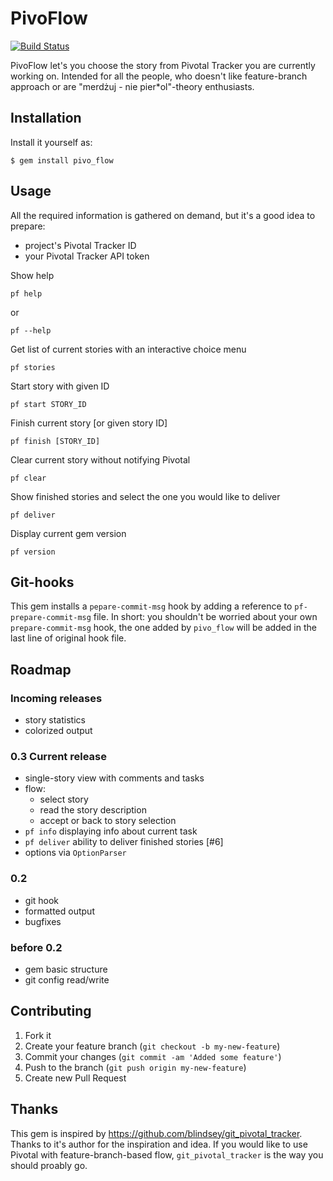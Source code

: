 # PivoFlow

[![Build Status](https://secure.travis-ci.org/lubieniebieski/pivo_flow.png?branch=master)](http://travis-ci.org/lubieniebieski/pivo_flow)

PivoFlow let's you choose the story from Pivotal Tracker you are currently working on. Intended for all the people, who doesn't like feature-branch approach or are "merdżuj - nie pier*ol"-theory enthusiasts.

## Installation

Install it yourself as:

    $ gem install pivo_flow

## Usage

All the required information is gathered on demand, but it's a good idea to prepare:

* project's Pivotal Tracker ID
* your Pivotal Tracker API token

Show help

    pf help

or

    pf --help

Get list of current stories with an interactive choice menu

    pf stories

Start story with given ID

    pf start STORY_ID

Finish current story [or given story ID]

    pf finish [STORY_ID]

Clear current story without notifying Pivotal

    pf clear

Show finished stories and select the one you would like to deliver

    pf deliver

Display current gem version

    pf version

## Git-hooks

This gem installs a `pepare-commit-msg` hook by adding a reference to `pf-prepare-commit-msg` file. In short: you shouldn't be worried about your own `prepare-commit-msg` hook, the one added by `pivo_flow` will be added in the last line of original hook file.

## Roadmap

### Incoming releases

* story statistics
* colorized output

### 0.3 Current release

* single-story view with comments and tasks
* flow:
  * select story
  * read the story description
  * accept or back to story selection
* `pf info` displaying info about current task
* `pf deliver` ability to deliver finished stories [#6]
* options via `OptionParser`

### 0.2

* git hook
* formatted output
* bugfixes

### before 0.2

* gem basic structure
* git config read/write

## Contributing

1. Fork it
2. Create your feature branch (`git checkout -b my-new-feature`)
3. Commit your changes (`git commit -am 'Added some feature'`)
4. Push to the branch (`git push origin my-new-feature`)
5. Create new Pull Request

## Thanks

This gem is inspired by https://github.com/blindsey/git_pivotal_tracker. Thanks to it's author for the inspiration and idea. If you would like to use Pivotal with feature-branch-based flow, `git_pivotal_tracker` is the way you should proably go.
